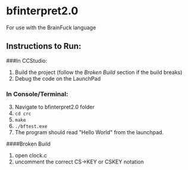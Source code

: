 # bfinterpret2.0

For use with the BrainFuck language

## Instructions to Run:

###In CCStudio:

1. Build the project (follow the *Broken Build* section if the build breaks)
2. Debug the code on the LaunchPad

### In Console/Terminal:

3. Navigate to bfinterpret2.0 folder
4. ```cd crc```
4. ```make```
5. ```./bftest.exe```
6. The program should read "Hello World" from the launchpad.

####Broken Build
1. open clock.c
2. uncomment the correct CS->KEY or CSKEY notation
